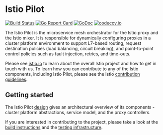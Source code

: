 # Istio Pilot #
[![Build Status](https://testing.istio.io/buildStatus/icon?job=pilot/postsubmit)](https://testing.istio.io/job/pilot/)
[![Go Report Card](https://goreportcard.com/badge/github.com/istio/pilot)](https://goreportcard.com/report/github.com/istio/pilot)
[![GoDoc](https://godoc.org/github.com/istio/pilot?status.svg)](https://godoc.org/github.com/istio/pilot)
[![codecov.io](https://codecov.io/github/istio/pilot/coverage.svg?branch=master)](https://codecov.io/github/istio/pilot?branch=master)

The Istio Pilot is the microservice mesh orchestrator for the Istio proxy and the Istio mixer. It is responsible for dynamically
configuring proxies in a cluster 
platform environment to support L7-based routing, request destination policies (load balancing, circuit breaking), and point-to-point
control policies such as fault injection, retries, and time-outs.

Please see [istio.io](https://istio.io)
to learn about the overall Istio project and how to get in touch with us. To learn how you can
contribute to any of the Istio components, including Istio Pilot, please
see the Istio [contribution guidelines](https://github.com/istio/istio/blob/master/CONTRIBUTING.md).

## Getting started

The Istio Pilot [design](doc/design.md) gives an architectural overview of its components - cluster platform abstractions, service model, and the 
proxy controllers.

If you are interested in contributing to the project, please take a look at the [build instructions](doc/build.md) and the [testing infrastructure](doc/testing.md).
